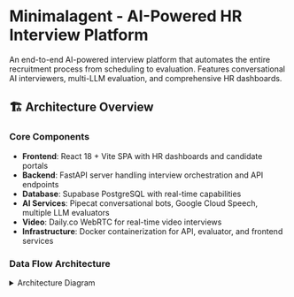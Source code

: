 # Minimalagent - AI-Powered HR Interview Platform

An end-to-end AI-powered interview platform that automates the entire recruitment process from scheduling to evaluation. Features conversational AI interviewers, multi-LLM evaluation, and comprehensive HR dashboards.

## 🏗️ Architecture Overview

### Core Components

- **Frontend**: React 18 + Vite SPA with HR dashboards and candidate portals
- **Backend**: FastAPI server handling interview orchestration and API endpoints
- **Database**: Supabase PostgreSQL with real-time capabilities
- **AI Services**: Pipecat conversational bots, Google Cloud Speech, multiple LLM evaluators
- **Video**: Daily.co WebRTC for real-time video interviews
- **Infrastructure**: Docker containerization for API, evaluator, and frontend services

### Data Flow Architecture
<details>
<summary>Architecture Diagram</summary>

```mermaid
graph TD
    A[HR Dashboard] --> B[Supabase Edge Functions]
    B --> C[Interview API]
    A --> D[Magic Link Generation]
    D --> E[Candidate Portal]
    E --> F[Video Call - Daily.co]
    F --> G[AI Interview Bot - Pipecat]
    G --> H[Transcript Processing]
    H --> I[Multi-LLM Evaluation]
    I --> J[Results Dashboard]
    J --> K[HR Review & Decision]
```

## 🚀 Quick Start

### Prerequisites

- Python 3.12+
- Node.js 18+
- Docker & Docker Compose
- Supabase account
- API keys for AI services (Google Cloud, OpenAI, etc.)

### Environment Setup

1. **Clone the repository**

   ```bash
   git clone https://github.com/Sleippnir/Minimalagent.git
   cd Minimalagent
   ```

2. **Backend Setup**

   ```bash
   # Install Python dependencies
   pip install -r requirements.txt

   # Copy environment template and configure
   cp .env.example .env
   # Edit .env with your API keys and Supabase credentials
   ```

3. **Frontend Setup**

   ```bash
   cd frontend
   npm install

   # Create environment file
   cp .env.example .env.local
   # Add your Supabase credentials to .env.local
   ```

4. **Database Setup**

   ```bash
   # Run database migrations (via Supabase dashboard or CLI)
   # Reference the schema in docs/supabase_tables.md
   ```

### Running the Application

1. **Start with Docker (Recommended)**

   ```bash
   docker-compose up -d
   ```

   This starts all core services:
   - `api`: FastAPI server on port 8001
   - `background-evaluator`: Continuous evaluation processing
   - `frontend`: Nginx serving React app on port 8080
   - Interview bots launched on-demand on port 7861

   For maintenance operations:

   ```bash
   docker-compose --profile maintenance up -d
   ```

2. **Manual Startup**

   ```bash
   # Terminal 1: Start backend API
   python -m uvicorn interview_api:app --host 0.0.0.0 --port 8001

   # Terminal 2: Start frontend
   cd frontend && npm run dev

   # Terminal 3: Start background evaluator
   python -m interview.evaluator.background_evaluator

   # Optional: Start content maintenance (run periodically)
   python scripts/maintain_content.py
   ```

3. **Access the application**
   - **Production (Docker)**: HR Dashboard at `http://localhost:8080/dashboards/hr/`
   - **Development**: HR Dashboard at `http://localhost:5173/dashboards/hr/` (Vite dev server)
   - API Documentation: `http://localhost:8001/docs`
   - Health Check: `http://localhost:8001/health`
   - Interview Bot: `http://localhost:7861/client` (when active)

## � Development Configuration

### Frontend Development Server

The frontend uses Vite for development with automatic API proxying:

```javascript
// frontend/vite.config.js
server: {
  proxy: {
    '/api': {
      target: 'http://localhost:8001',  // Proxies to API container
      changeOrigin: true,
      rewrite: (path) => path.replace(/^\/api/, '')
    }
  }
}
```

**Important**: Ensure the Vite proxy targets port `8001` (API container), not `8000`.

### Bot Launching

Interview bots are launched as Python modules for proper relative imports:

```python
# Correct: Module execution
process = subprocess.Popen([
    sys.executable, "-m", "interview.bots.simlibot"
], ...)

# Incorrect: Direct script execution (causes import errors)
process = subprocess.Popen([
    sys.executable, "interview/bots/simlibot.py"
], ...)
```

## �📋 API Endpoints

### Core Interview Management

#### `GET /health`

Health check endpoint.

```json
{
  "status": "healthy",
  "service": "interview-api"
}
```

#### `GET /interviews/{jwt_token}`

Retrieve interview context for candidates.

- **Purpose**: Get complete interview payload using JWT token
- **Response**: Interview data including candidate, job, questions, and AI prompts

#### `POST /interviews/{interview_id}/transcript`

Submit completed interview transcript.

- **Body**:

```json
{
  "turns": [
    {"speaker": "Interviewer", "text": "Tell me about yourself"},
    {"speaker": "Candidate", "text": "I'm a software engineer..."}
  ]
}
```

### Administrative Endpoints

#### `GET /admin/bot-processes`

Monitor active bot processes.

- **Response**: List of running interview bots with PIDs and runtime

#### `POST /admin/cleanup/{interview_id}`

Manually terminate bot processes.

### Content Management (Admin)

#### `POST /admin/content/validate-job-tags`

Generate semantic tags for job descriptions.

#### `POST /admin/content/validate-question-tags`

Generate semantic tags for interview questions.

#### `POST /admin/content/fix-job/{job_id}`

Update tags for existing jobs.

#### `POST /admin/content/fix-question/{question_id}`

Update tags for existing questions.

#### `GET /admin/content/audit`

Audit content consistency across jobs and questions.

#### `POST /admin/content/bulk-fix`

Fix all content consistency issues.

#### `POST /admin/content/refresh-relationships/{job_id}`

Refresh question-job relationships based on tags.

## 🔧 Supabase Edge Functions

### `schedule-interview`

**Purpose**: Create and schedule new interviews

**Input**:

```json
{
  "application_id": "uuid",
  "question_ids": ["uuid1", "uuid2"],
  "resume_path": "resumes/file.pdf",
  "interviewer_prompt_version_id": "uuid",
  "evaluator_prompt_version_id": "uuid"
}
```

**Process**:

1. Downloads and processes resume from Supabase Storage
2. Fetches prompts and rubric versions
3. Creates interview record in `interviews` table
4. Generates interview script in `interview_questions`
5. Queues payload in `interviewer_queue`
6. Triggers email notification

### `send-login-links`

**Purpose**: Send magic link emails to candidates

**Process**:

1. Generates Supabase Auth magic links
2. Sends HTML emails with secure login URLs
3. Updates notification status

### `reprocess-interview`

**Purpose**: Re-queue existing interviews for processing (retry failed interviews, fix stuck interviews)

**Input**:

```json
{
  "interview_id": "uuid"
}
```

**Process**:

1. Fetches complete interview data from database (candidate, job, questions, prompts)
2. Reconstructs the interview payload
3. Safely upserts payload back into `interviewer_queue`
4. Returns success confirmation

**Use Cases**:

- Retry interviews that failed during initial processing
- Re-queue interviews that got stuck in the system
- Manually trigger interview processing for debugging
- Fix orphaned interviews missing from the queue

### Automated Stuck Interview Recovery

**Database Function**: `reprocess_stuck_interviews()`

**Purpose**: Automatically detect and fix stuck interviews

**Process**:

1. Scans for interviews created >5 minutes ago missing from `interviewer_queue`
2. Calls `reprocess-interview` edge function for each stuck interview
3. Logs all recovery attempts

**Usage**:

```sql
-- Manual execution
select reprocess_stuck_interviews();

-- Schedule with pg_cron (if available)
select cron.schedule('reprocess-stuck-interviews', '*/30 * * * *', 'select reprocess_stuck_interviews();');
```

**Requirements**:

- `pg_net` extension enabled in Supabase
- Service role key configured
- `created_at` column in `interviews` table

## 🗄️ Database Schema

### Core Entities

- **`candidates`**: Candidate profiles and contact information
- **`jobs`**: Job descriptions with semantic tags
- **`questions`**: Interview question bank with categories
- **`applications`**: Candidate-job application links

### Version Control

- **`prompts`** & **`prompt_versions`**: Versioned AI prompts for interviewers/evaluators
- **`rubrics`** & **`rubric_versions`**: Structured evaluation criteria

### Workflow Tables

- **`interviews`**: Central interview orchestration
- **`interview_questions`**: Ordered question scripts
- **`interviewer_queue`**: Active interview payloads
- **`evaluator_queue`**: Completed interviews awaiting evaluation

### Results & Analytics

- **`transcripts`**: Raw conversation data
- **`evaluations`**: Multi-LLM assessment results

## 🤖 AI Components

### Interview Bot (Pipecat)

- **Framework**: Pipecat AI for conversational interfaces
- **Speech**: Google Cloud Speech-to-Text, Text-to-Speech
- **Context**: Dynamic conversation management with memory
- **Tools**: Context cleaning, conversation termination

### Multi-LLM Evaluation

- **OpenAI GPT-4o**: Primary technical/behavioral assessment
- **Google Gemini-2.5-flash**: Alternative evaluation perspective
- **DeepSeek (OpenRouter)**: Additional validation
- **Rubric-Based**: Structured scoring against predefined criteria

### Background Processing

- **Agent**: `BackgroundEvaluatorAgent` polls `evaluator_queue`
- **Trigger**: Automatic evaluation after transcript submission
- **Storage**: Results stored with full LLM response metadata

## 🎯 Key Features

### For HR Teams

- **Interview Scheduling**: Drag-and-drop question selection, resume upload
- **Real-time Monitoring**: Live bot process tracking, interview status
- **Multi-perspective Evaluation**: 3 LLM evaluations per interview
- **Content Management**: Automated tagging and relationship management

### For Candidates

- **Seamless Experience**: Magic link login, no account creation
- **Natural Conversation**: AI interviewer adapts to responses
- **Video Interface**: Professional video call experience

### For Developers

- **Extensible Architecture**: Modular design for custom integrations
- **Comprehensive APIs**: RESTful endpoints for all operations
- **Real-time Updates**: Supabase real-time subscriptions
- **Containerized**: Docker deployment with environment isolation

## 🔒 Security & Privacy

- **JWT Authentication**: Single-use tokens for candidate access
- **Supabase Auth**: Secure user management and magic links
- **Data Encryption**: All sensitive data encrypted at rest
- **Access Control**: Role-based permissions (HR, Candidate, Admin)

## ⚙️ Background Processes & Maintenance

### Core Background Services

#### 1. Background Evaluator (`interview/evaluator/background_evaluator.py`)

- **Purpose**: Processes completed interviews with AI evaluation
- **Trigger**: Runs continuously, polls `evaluator_queue` every 30 seconds
- **Function**: Multi-LLM evaluation (OpenAI GPT-4o, Google Gemini, DeepSeek)
- **Output**: Structured evaluation results stored in database

#### 2. Interview Bot Processes

- **Purpose**: Handle real-time AI-powered interviews
- **Trigger**: Launched automatically when candidates access interview URLs
- **Function**: Pipecat-based conversational AI with speech processing
- **Management**: Monitored via `/admin/bot-processes` endpoint

### Maintenance Scripts (Run Periodically)

#### 3. Content Maintenance (`scripts/maintain_content.py`)

- **Purpose**: Ensures tag consistency between jobs and questions
- **Frequency**: Run daily or after bulk content updates
- **Function**: Audits and fixes content relationships using `AutomatedTagger`

#### 4. Content Manager Operations

- **Purpose**: Bulk operations for content consistency
- **Available Operations**:
  - Tag validation for new content
  - Bulk fixing of existing content issues
  - Relationship optimization between jobs and questions
  - Comprehensive content auditing

### Recommended Cron Jobs

```bash
# Daily content maintenance (run at 2 AM)
0 2 * * * /path/to/minimalagent/scripts/maintain_content.py

# Weekly comprehensive audit (run Sundays at 3 AM)
0 3 * * 0 /path/to/minimalagent/scripts/content_manager.py audit
```

## 📊 Monitoring & Analytics

- **Health Checks**: Automated service monitoring
- **Bot Process Tracking**: Real-time bot status and cleanup
- **Content Auditing**: Automated consistency validation
- **Performance Metrics**: Interview completion rates, evaluation scores

## 🚀 Deployment

### Production Setup

1. **Supabase**: Deploy edge functions and configure database
2. **Docker Services**: Deploy all containers with proper orchestration
   - `api`: Main application server
   - `background-evaluator`: Continuous evaluation processing
   - `content-maintenance`: Scheduled content maintenance (optional)
   - `frontend`: Static file serving
3. **Environment**: Configure production API keys and secrets
4. **Domain**: Set up custom domain with SSL
5. **Monitoring**: Configure logging and alerting

### Scaling Considerations

- **API Service**: Horizontal scaling with multiple instances behind load balancer
- **Background Evaluator**: Can run multiple instances for parallel processing
- **Content Maintenance**: Run on schedule or as needed, not continuously
- **Database**: Supabase handles scaling automatically
- **AI Services**: Rate limiting and cost optimization across all LLM providers
- **Storage**: CDN for resume files and transcripts

## 🤝 Contributing

1. Fork the repository
2. Create a feature branch
3. Make your changes
4. Add tests for new functionality
5. Submit a pull request

## � Troubleshooting

### Common Issues

#### Interview Bot Import Errors
**Error**: `ImportError: attempted relative import with no known parent package`

**Solution**: Ensure bots are launched as modules, not scripts:
```bash
# Correct
python -m interview.bots.simlibot

# Incorrect  
python interview/bots/simlibot.py
```

#### Frontend API Connection Issues
**Error**: `500 Internal Server Error` when starting interviews

**Cause**: Vite dev server proxy misconfiguration

**Solution**: Verify `frontend/vite.config.js` proxies to correct port:
```javascript
proxy: {
  '/api': {
    target: 'http://localhost:8001',  // Must be 8001, not 8000
    changeOrigin: true
  }
}
```

#### Button Loading State Stuck
**Error**: Buttons remain in loading state after navigation

**Solution**: Added `pageshow` event handler in `frontend/index.html` to force page reload on browser back navigation.

#### CUDA Dependencies in Container
**Error**: Container build fails with CUDA installation

**Solution**: Removed unused `openai-whisper` dependency that pulled in CUDA. Use `uv` for faster, cleaner dependency management.

#### Chart Visualization Issues
**Error**: Interview status charts don't display full circles

**Solution**: Filter chart data to only include valid status values before rendering.

### Container Management

```bash
# View logs
docker logs -f minimalagent-api-1
docker logs -f minimalagent-background-evaluator-1

# Restart services
docker compose restart

# Rebuild after code changes
docker compose up --build -d

# Clean rebuild
docker compose down
docker compose up --build -d
```

### Development Workflow

1. **Frontend changes**: `cd frontend && npm run build` then `docker compose up --build -d`
2. **Backend changes**: `docker compose up --build -d`
3. **Environment variables**: Copy `.env.example` to `.env` and configure API keys

## �📝 License

This project is licensed under the MIT License - see the LICENSE file for details.

## 🆘 Support

- **Documentation**: Start with:
  - `docs/config.md` – environment variables, Supabase secrets, and worker setup
  - `docs/pipeline.mc` – end-to-end backend + Supabase pipeline walkthrough
  - `docs/APIs.md` – live API surface and edge functions
  - `docs/queries.md` – database operations grouped by pipeline stage
  - `docs/supabase_tables.md` – current schema and normalization roadmap
- **Issues**: Report bugs and request features on GitHub
- **Discussions**: Join community discussions for questions

---

**Built with**: FastAPI, React, Supabase, Pipecat AI, Daily.co, Docker
